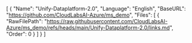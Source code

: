[
  {
    "Name": "Unify-Dataplatform-2.0",
    "Language": "English",
    "BaseURL": "https://github.com/CloudLabsAI-Azure/ms_demo",
    "Files": [
      {
        "RawFilePath": "https://raw.githubusercontent.com/CloudLabsAI-Azure/ms_demo/refs/heads/main/Unify-Dataplatform-2.0/links.md",
        "Order": 0
      }
    ]
  }
]
